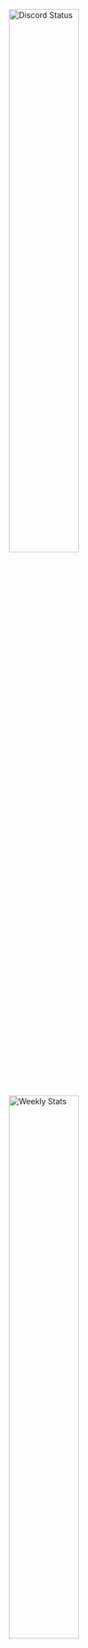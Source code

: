 <a href="https://discord.com/users/756383798672752723" target="_blank">
	<img width="50%" align="right" alt="Discord Status" src="https://lanyard.cnrad.dev/api/756383798672752723?bg=1f1f1f&borderRadius=5px">
</a>
<a href="https://wakatime.com/@Saplex102"target="_blank">
	<img width="50%" align="right" alt="Weekly Stats" src="https://github-readme-stats.vercel.app/api/wakatime?username=Saplex&border_radius=5px&theme=dark&bg_color=1f1f1f&border_color=1f1f1f&icon_color=58a6ff&show_icons=true&disable_animations=true&custom_title=Weekly%20Stats">
</a>
